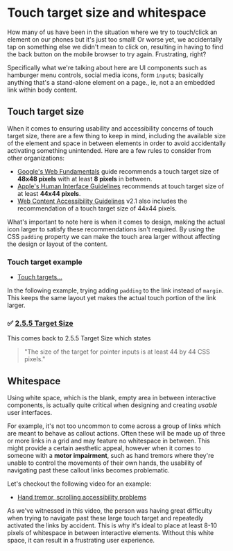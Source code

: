 # Touch target size and whitespace

How many of us have been in the situation where we try to touch/click an element on our phones but it's just too small! Or worse yet, we accidentally tap on something else we didn't mean to click on, resulting in having to find the back button on the mobile browser to try again. Frustrating, right?

Specifically what we're talking about here are UI components such as hamburger menu controls, social media icons, form `input`s; basically anything that's a stand-alone element on a page., ie, not a an embedded link within body content.

## Touch target size

When it comes to ensuring usability and accessibility concerns of touch target size, there are a few thing to keep in mind, including the available size of the element and space in between elements in order to avoid accidentally activating something unintended. Here are a few rules to consider from other organizations:

- [Google's Web Fundamentals](https://developers.google.com/web/fundamentals/accessibility/accessible-styles) guide recommends a touch target size of **48x48 pixels** with at least **8 pixels** in between.
- [Apple's Human Interface Guidelines](https://developer.apple.com/design/human-interface-guidelines/ios/visual-design/adaptivity-and-layout/) recommends at touch target size of at least **44x44 pixels**.
- [Web Content Accessibility Guidelines](https://www.w3.org/TR/WCAG21/#target-size) v2.1 also includes the recommendation of a touch target size of 44x44 pixels.

What's important to note here is when it comes to design, making the actual icon larger to satisfy these recommendations isn't required. By using the CSS `padding` property we can make the touch area larger without affecting the design or layout of the content.

### Touch target example

- [Touch targets…](https://codepen.io/svinkle/pen/eKxJWK)

In the following example, trying adding `padding` to the link instead of `margin`. This keeps the same layout yet makes the actual touch portion of the link larger.

### ✅ [2.5.5 Target Size](https://www.w3.org/WAI/WCAG21/Understanding/target-size.html)

This comes back to 2.5.5 Target Size which states

> "The size of the target for pointer inputs is at least 44 by 44 CSS pixels."

## Whitespace

Using white space, which is the blank, empty area in between interactive components, is actually quite critical when designing and creating _usable_ user interfaces.

For example, it's not too uncommon to come across a group of links which are meant to behave as callout actions. Often these will be made up of three or more links in a grid and may feature no whitespace in between. This might provide a certain aesthetic appeal, however when it comes to someone with a **motor impairment**, such as hand tremors where they're unable to control the movements of their own hands, the usability of navigating past these callout links becomes problematic.

Let's checkout the following video for an example:

- [Hand tremor, scrolling accessibility problems](https://youtu.be/BE5WRtWPmAw)

As we've witnessed in this video, the person was having great difficulty when trying to navigate past these large touch target and repeatedly activated the links by accident. This is why it's ideal to place at least 8-10 pixels of whitespace in between interactive elements. Without this white space, it can result in a frustrating user experience.
